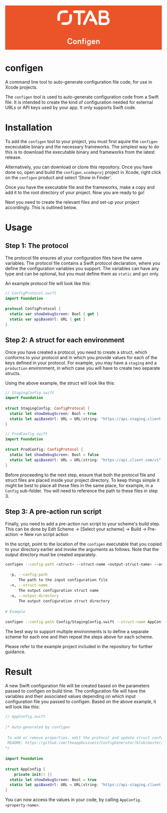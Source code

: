 ![The App Business](Assets/logo.png)

# configen

A command line tool to auto-generate configuration file code, for use in Xcode projects.

The `configen` tool is used to auto-generate configuration code from a Swift file. It is intended to
create the kind of configuration needed for external URLs or API keys used by your app. It only supports Swift code.

# Installation

To add the `configen` tool to your project, you must first aquire the `configen` excecutable binary and the necessary frameworks. The simplest way to do this is to download the executable binary and frameworks from the latest release.

Alternatively, you can download or clone this repository. Once you have done so, open and build the `configen.xcodeproj` project in Xcode, right click on the `configen` product and select ‘Show in Finder’.

Once you have the executable file and the frameworks, make a copy and add it to the root directory of your project. Now you are ready to go! 

Next you need to create the relevant files and set-up your project accordingly. This is outlined below.

# Usage

## Step 1: The protocol

The protocol file ensures all your configuration files have the same variables. The protocol file contains a Swift protocol declaration, where you define the configuration variables you support. The variables can have any type and can be optional, but you must define them as `static` and `get` only.

An example protocol file will look like this:

```swift
// ConfigProtocol.swift
import Foundation

protocol ConfigProtocol {
  static var showDebugScreen: Bool { get }
  static var apiBaseUrl: URL { get }
}
```

## Step 2: A struct for each environment

Once you have created a protocol, you need to create a struct, which conforms to your protocol and in which you provide values for each of the keys defined in your protocol. For example, you may have a `staging` and a `production` environment, in which case you will have to create two separate structs.

Using the above example, the struct will look like this: 

```swift
// StagingConfig.swift
import Foundation

struct StagingConfig: ConfigProtocol {
  static let showDebugScreen: Bool = true
  static let apiBaseUrl: URL = URL(string: "https://api-staging.client.com/v1")!
}
```

```swift
// ProdConfig.swift
import Foundation

struct ProdConfig: ConfigProtocol {
  static let showDebugScreen: Bool = false
  static let apiBaseUrl: URL = URL(string: "https://api.client.com/v1")!
}
```

Before proceeding to the next step, ensure that both the protocol file and struct files are placed inside your project directory. To keep things simple it might be best to place all these files in the same place, for example, in a `Config` sub-folder. You will need to reference the path to these files in step 3. 

## Step 3: A pre-action run script

Finally, you need to add a pre-action run script to your scheme's build step. This can be done by Edit Scheme -> [Select your scheme] -> Build -> Pre-action -> New run script action

In the script, point to the location of the `configen` executable that you copied to your directory earlier and invoke the arguments as follows. Note that the output directory must be created separately.

```sh
configen --config-path <struct> --struct-name <output-struct-name> --output-directory <output-directory>

  -p, --config-path
      The path to the input configuration file
  -n, --struct-name
      The output configuration struct name
  -o, --output-directory
      The output configuration struct directory

# Example

configen --config-path Config/StagingConfig.swift --struct-name AppConfig --output-directory Config

```

The best way to support multiple environments is to define a separate scheme for each one and then repeat the steps above for each scheme.

Please refer to the example project included in the repository for further guidance.

# Result

A new Swift configuration file will be created based on the parameters passed to configen on build time. The configuration file will have the variables and their associated values depending on which input configuration file you passed to configen. Based on the above example, it will look like this:

```swift
// AppConfig.swift

/* Auto-generated by configen

 To add or remove properties, edit the protocol and update struct conformance.
 README: https://github.com/theappbusiness/ConfigGenerator/blob/master/README.md
*/

import Foundation

struct AppConfig {
	private init() {}
  static let showDebugScreen: Bool = true
  static let apiBaseUrl: URL = URL(string: "https://api-staging.client.com/v1")!
}
```

You can now access the values in your code, by calling `AppConfig.<property-name>`.